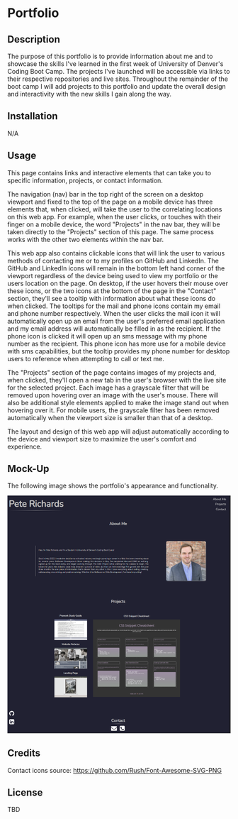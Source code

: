 # Portfolio

## Description

The purpose of this portfolio is to provide information about me and to showcase the skills I've learned in the first week of University of Denver's Coding Boot Camp. The projects I've launched will be accessible via links to their respective repositories and live sites. Throughout the remainder of the boot camp I will add projects to this portfolio and update the overall design and interactivity with the new skills I gain along the way.

## Installation

N/A

## Usage

This page contains links and interactive elements that can take you to specific information, projects, or contact information.

The navigation (nav) bar in the top right of the screen on a desktop viewport and fixed to the top of the page on a mobile device has three elements that, when clicked, will take the user to the correlating locations on this web app. For example, when the user clicks, or touches with their finger on a mobile device, the word "Projects" in the nav bar, they will be taken directly to the "Projects" section of this page. The same process works with the other two elements within the nav bar.

This web app also contains clickable icons that will link the user to various methods of contacting me or to my profiles on GitHub and LinkedIn. The GitHub and LinkedIn icons will remain in the bottom left hand corner of the viewport regardless of the device being used to view my portfolio or the users location on the page. On desktop, if the user hovers their mouse over these icons, or the two icons at the bottom of the page in the "Contact" section, they'll see a tooltip with information about what these icons do when clicked. The tooltips for the mail and phone icons contain my email and phone number respectively. When the user clicks the mail icon it will automatically open up an email from the user's preferred email application and my email address will automatically be filled in as the recipient. If the phone icon is clicked it will open up an sms message with my phone number as the recipient. This phone icon has more use for a mobile device with sms capabilities, but the tooltip provides my phone number for desktop users to reference when attempting to call or text me.

The "Projects" section of the page contains images of my projects and, when clicked, they'll open a new tab in the user's browser with the live site for the selected project. Each image has a grayscale filter that will be removed upon hovering over an image with the user's mouse. There will also be additional style elements applied to make the image stand out when hovering over it. For mobile users, the grayscale filter has been removed automatically when the viewport size is smaller than that of a desktop.

The layout and design of this web app will adjust automatically according to the device and viewport size to maximize the user's comfort and experience.

## Mock-Up

The following image shows the portfolio's appearance and functionality.

![Screenshot of portfolio](./assets/images/portfolio-screenshot.png)

## Credits

Contact icons source: https://github.com/Rush/Font-Awesome-SVG-PNG

## License

TBD
